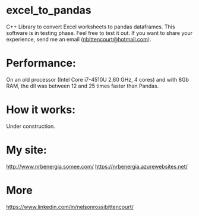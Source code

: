 # excel_to_pandas
C++ Library to convert Excel worksheets to pandas dataframes.
This software is in testing phase.
Feel free to test it out. If you want to share your experience, send me an email (nbittencourt@hotmail.com).

# Performance:
On an old processor (Intel Core i7-4510U 2.60 GHz, 4 cores) and with 8Gb RAM, the dll was between 12 and 25 times faster than Pandas.

# How it works:
Under construction.

# My site:
http://www.nrbenergia.somee.com/
https://nrbenergia.azurewebsites.net/

# More
https://www.linkedin.com/in/nelsonrossibittencourt/

